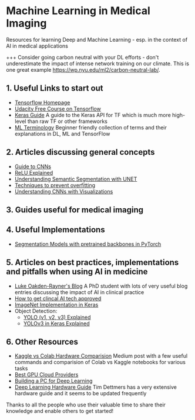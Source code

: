 # Machine Learning in Medical Imaging
Resources for learning Deep and Machine Learning - esp. in the context of AI in medical applications

+++ Consider going carbon neutral with your DL efforts - don't underestimate the impact of intense network training on our climate. This is one great example https://wp.nyu.edu/ml2/carbon-neutral-lab/.

## 1. Useful Links to start out
* [Tensorflow Homepage](https://www.tensorflow.org/learn)
* [Udacity Free Course on Tensorflow](https://classroom.udacity.com/courses/ud187)
* [Keras Guide](https://www.tensorflow.org/guide/keras) A guide to the Keras API for TF which is much more high-level than raw TF or other frameworks
* [ML Terminology](https://developers.google.com/machine-learning/glossary/) Beginner friendly collection of terms and their explanations in DL, ML and TensorFlow

## 2. Articles discussing general concepts
* [Guide to CNNs](https://towardsdatascience.com/a-comprehensive-guide-to-convolutional-neural-networks-the-eli5-way-3bd2b1164a53)
* [ReLU Explained](https://www.kaggle.com/dansbecker/rectified-linear-units-relu-in-deep-learning)
* [Understanding Semantic Segmentation with UNET](https://towardsdatascience.com/understanding-semantic-segmentation-with-unet-6be4f42d4b47)
* [Techniques to prevent overfitting](https://hackernoon.com/memorizing-is-not-learning-6-tricks-to-prevent-overfitting-in-machine-learning-820b091dc42)
* [Understanding CNNs with Visualizations](https://towardsdatascience.com/understanding-your-convolution-network-with-visualizations-a4883441533b)

## 3. Guides useful for medical imaging

## 4. Useful Implementations
* [Segmentation Models with pretrained backbones in PyTorch](https://github.com/qubvel/segmentation_models.pytorch)

## 5. Articles on best practices, implementations and pitfalls when using AI in medicine
* [Luke Oakden-Rayner's Blog](https://lukeoakdenrayner.wordpress.com/) A PhD student with lots of very useful blog entries discussing the impact of AI in clinical practice
* [How to get clincal AI tech approved](https://towardsdatascience.com/how-to-get-clinical-ai-tech-approved-by-regulators-fa16dfa1983b)
* [ImageNet Implementation in Keras](https://github.com/keras-team/keras-applications/blob/master/keras_applications/mobilenet.py)
* Object Detection:
  * [YOLO (v1, v2, v3) Explained](https://medium.com/@jonathan_hui/real-time-object-detection-with-yolo-yolov2-28b1b93e2088)
  * [YOLOv3 in Keras Explained](https://machinelearningmastery.com/how-to-perform-object-detection-with-yolov3-in-keras/)

## 6. Other Resources
* [Kaggle vs Colab Hardware Comparision](https://towardsdatascience.com/kaggle-vs-colab-faceoff-which-free-gpu-provider-is-tops-d4f0cd625029) Medium post with a few useful commands and comparision of Colab vs Kaggle notebooks for various tasks
* [Best GPU Cloud Providers](https://towardsdatascience.com/maximize-your-gpu-dollars-a9133f4e546a)
* [Building a PC for Deep Learning](https://medium.com/the-mission/how-to-build-the-perfect-deep-learning-computer-and-save-thousands-of-dollars-9ec3b2eb4ce2)
* [Deep Learning Hardware Guide](https://timdettmers.com/2018/12/16/deep-learning-hardware-guide/) Tim Dettmers has a very extensive hardware guide and it seems to be updated frequently


Thanks to all the people who use their valuable time to share their knowledge and enable others to get started!
